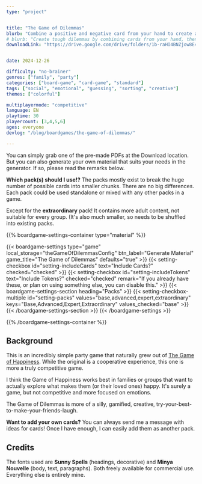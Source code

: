 ```yaml
---
type: "project"


title: "The Game of Dilemmas"
blurb: "Combine a positive and negative card from your hand to create a dilemma. If yours is the most controversial, you score the most points!"
# blurb: "Create tough dilemmas by combining cards from your hand, then make sure yours gets the most controversial votes."
downloadLink: "https://drive.google.com/drive/folders/1b-raHI4BNZjow8E4X9Qc7ZLWbr4jZ3ne"


date: 2024-12-26

difficulty: "no-brainer"
genres: ["family", "party"]
categories: ["board-game", "card-game", "standard"]
tags: ["social", "emotional", "guessing", "sorting", "creative"]
themes: ["colorful"]

multiplayermode: "competitive"
language: EN
playtime: 30
playercount: [3,4,5,6]
ages: everyone
devlog: "/blog/boardgames/the-game-of-dilemmas/"

---
```


You can simply grab one of the pre-made PDFs at the Download location. But you can also generate your own material that suits your needs in the generator. If so, please read the remarks below.

**Which pack(s) should I use!?** The packs mostly exist to break the huge number of possible cards into smaller chunks. There are no big differences. Each pack could be used standalone or mixed with any other packs in a game.

Except for the **extraordinary** pack! It contains more adult content, not suitable for every group. (It's also much smaller, so needs to be shuffled into existing packs.


{{% boardgame-settings-container type="material" %}}

{{< boardgame-settings type="game" local_storage="theGameOfDilemmasConfig" btn_label="Generate Material" game_title="The Game of Dilemmas" defaults="true" >}}
  {{< setting-checkbox id="setting-includeCards" text="Include Cards?" checked="checked" >}}
  {{< setting-checkbox id="setting-includeTokens" text="Include Tokens?" checked="checked" remark="If you already have these, or plan on using something else, you can disable this." >}}
  {{< boardgame-settings-section heading="Packs" >}}
    {{< setting-checkbox-multiple id="setting-packs" values="base,advanced,expert,extraordinary" keys="Base,Advanced,Expert,Extraordinary" values_checked="base" >}}
  {{< /boardgame-settings-section >}}
{{< /boardgame-settings >}}

{{% /boardgame-settings-container %}}

## Background

This is an incredibly simple party game that naturally grew out of [The Game of Happiness](https://pandaqi.com/the-game-of-happiness/). While the original is a cooperative experience, this one is more a truly competitive game. 

I think the Game of Happiness works best in families or groups that want to actually explore what makes them (or their loved ones) happy. It's surely a game, but not competitive and more focused on emotions.

The Game of Dilemmas is more of a silly, gamified, creative, try-your-best-to-make-your-friends-laugh.

**Want to add your own cards?** You can always send me a message with ideas for cards! Once I have enough, I can easily add them as another pack.

## Credits

The fonts used are **Sunny Spells** (headings, decorative) and **Minya Nouvelle** (body, text, paragraphs). Both freely available for commercial use. Everything else is entirely mine.

